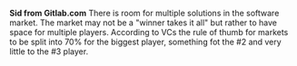 **Sid from Gitlab.com**
There is room for multiple solutions in the software market. The market may not be a "winner takes it all" but rather to have space for multiple players. According to VCs the rule of thumb for markets to be split into 70% for the biggest player, something fot the #2 and very little to the #3 player.

